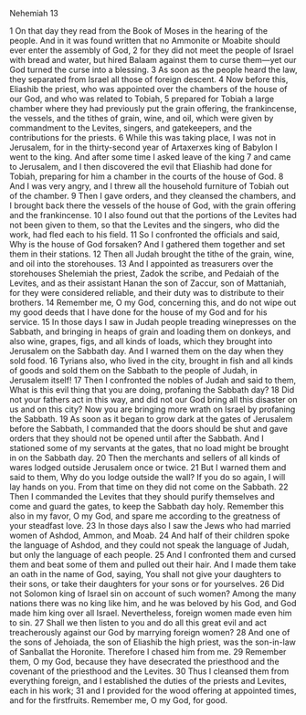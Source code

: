 Nehemiah 13

1	On that day they read from the Book of Moses in the hearing of the people. And in it was found written that no Ammonite or Moabite should ever enter the assembly of God,
2	for they did not meet the people of Israel with bread and water, but hired Balaam against them to curse them—yet our God turned the curse into a blessing.
3	As soon as the people heard the law, they separated from Israel all those of foreign descent.
4	Now before this, Eliashib the priest, who was appointed over the chambers of the house of our God, and who was related to Tobiah,
5	prepared for Tobiah a large chamber where they had previously put the grain offering, the frankincense, the vessels, and the tithes of grain, wine, and oil, which were given by commandment to the Levites, singers, and gatekeepers, and the contributions for the priests.
6	While this was taking place, I was not in Jerusalem, for in the thirty-second year of Artaxerxes king of Babylon I went to the king. And after some time I asked leave of the king
7	and came to Jerusalem, and I then discovered the evil that Eliashib had done for Tobiah, preparing for him a chamber in the courts of the house of God.
8	And I was very angry, and I threw all the household furniture of Tobiah out of the chamber.
9	Then I gave orders, and they cleansed the chambers, and I brought back there the vessels of the house of God, with the grain offering and the frankincense.
10	I also found out that the portions of the Levites had not been given to them, so that the Levites and the singers, who did the work, had fled each to his field.
11	So I confronted the officials and said, Why is the house of God forsaken? And I gathered them together and set them in their stations.
12	Then all Judah brought the tithe of the grain, wine, and oil into the storehouses.
13	And I appointed as treasurers over the storehouses Shelemiah the priest, Zadok the scribe, and Pedaiah of the Levites, and as their assistant Hanan the son of Zaccur, son of Mattaniah, for they were considered reliable, and their duty was to distribute to their brothers.
14	Remember me, O my God, concerning this, and do not wipe out my good deeds that I have done for the house of my God and for his service.
15	In those days I saw in Judah people treading winepresses on the Sabbath, and bringing in heaps of grain and loading them on donkeys, and also wine, grapes, figs, and all kinds of loads, which they brought into Jerusalem on the Sabbath day. And I warned them on the day when they sold food.
16	Tyrians also, who lived in the city, brought in fish and all kinds of goods and sold them on the Sabbath to the people of Judah, in Jerusalem itself!
17	Then I confronted the nobles of Judah and said to them, What is this evil thing that you are doing, profaning the Sabbath day?
18	Did not your fathers act in this way, and did not our God bring all this disaster on us and on this city? Now you are bringing more wrath on Israel by profaning the Sabbath.
19	As soon as it began to grow dark at the gates of Jerusalem before the Sabbath, I commanded that the doors should be shut and gave orders that they should not be opened until after the Sabbath. And I stationed some of my servants at the gates, that no load might be brought in on the Sabbath day.
20	Then the merchants and sellers of all kinds of wares lodged outside Jerusalem once or twice.
21	But I warned them and said to them, Why do you lodge outside the wall? If you do so again, I will lay hands on you. From that time on they did not come on the Sabbath.
22	Then I commanded the Levites that they should purify themselves and come and guard the gates, to keep the Sabbath day holy. Remember this also in my favor, O my God, and spare me according to the greatness of your steadfast love.
23	In those days also I saw the Jews who had married women of Ashdod, Ammon, and Moab.
24	And half of their children spoke the language of Ashdod, and they could not speak the language of Judah, but only the language of each people.
25	And I confronted them and cursed them and beat some of them and pulled out their hair. And I made them take an oath in the name of God, saying, You shall not give your daughters to their sons, or take their daughters for your sons or for yourselves.
26	Did not Solomon king of Israel sin on account of such women? Among the many nations there was no king like him, and he was beloved by his God, and God made him king over all Israel. Nevertheless, foreign women made even him to sin.
27	Shall we then listen to you and do all this great evil and act treacherously against our God by marrying foreign women?
28	And one of the sons of Jehoiada, the son of Eliashib the high priest, was the son-in-law of Sanballat the Horonite. Therefore I chased him from me.
29	Remember them, O my God, because they have desecrated the priesthood and the covenant of the priesthood and the Levites.
30	Thus I cleansed them from everything foreign, and I established the duties of the priests and Levites, each in his work;
31	and I provided for the wood offering at appointed times, and for the firstfruits. Remember me, O my God, for good.

